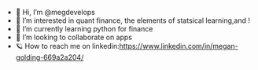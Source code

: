 - 🪼 Hi, I’m @megdevelops
- 🎱 I’m interested in quant finance, the elements of statsical learning,and !
- 🚀 I’m currently learning python for finance
- 💞️ I’m looking to collaborate on apps
- 🪐 How to reach me on linkedin:https://www.linkedin.com/in/megan-golding-669a2a204/

<!---
megdevelops/megdevelops is a ✨ special ✨ repository because its `README.md` (this file) appears on your GitHub profile.
You can click the Preview link to take a look at your changes.
--->
